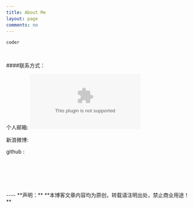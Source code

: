 ```yaml
---
title: About Me
layout: page
comments: no
---
```


	coder 
  
<br/>

####联系方式：        

个人邮箱: ![<img src="/media/images/gmail.png"></img>](mailto:hamniba8@gmail.com)     

新浪微博: ![<img src="/media/images/weibo.png"></img>](http://weibo.com/hamniba)  

github : ![<img src="/media/images/github.png"></img>](https://github.com/Hamniba)        


<br/>
<br/>
<br/>
<br/>
<br/>
----
**声明：**  
**本博客文章内容均为原创，转载请注明出处，禁止商业用途！**  

